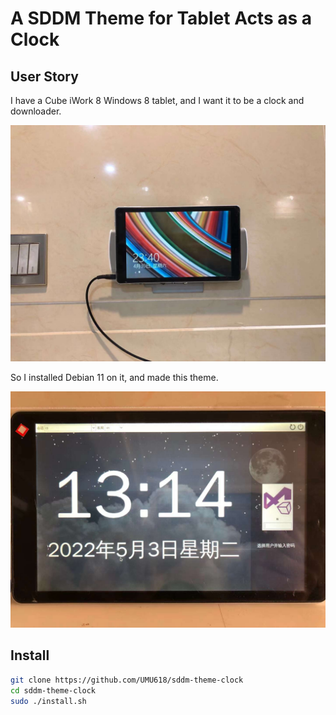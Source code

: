 # A SDDM Theme for Tablet Acts as a Clock

## User Story

I have a Cube iWork 8 Windows 8 tablet, and I want it to be a clock and downloader.

![It was Windows 8.1!](images/before.jpg)

So I installed Debian 11 on it, and made this theme.

![It is Debian 11!](images/after.jpg)

## Install

```sh
git clone https://github.com/UMU618/sddm-theme-clock
cd sddm-theme-clock
sudo ./install.sh
```
